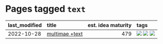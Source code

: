 # Pages tagged `text`

|last_modified|title|est. idea maturity|tags
|:---|:---|---:|:---|
|2022-10-28|[multimae +text](../multimae_w_text.md)|479|[![](https://img.shields.io/badge/tag-experimental-496a1)](../tags/experimental.md) [![](https://img.shields.io/badge/tag-prompting-abf295)](../tags/prompting.md) [![](https://img.shields.io/badge/tag-text-3c3258)](../tags/text.md)|